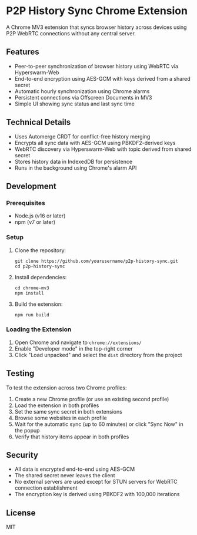 # P2P History Sync Chrome Extension

A Chrome MV3 extension that syncs browser history across devices using P2P WebRTC connections without any central server.

## Features

- Peer-to-peer synchronization of browser history using WebRTC via Hyperswarm-Web
- End-to-end encryption using AES-GCM with keys derived from a shared secret
- Automatic hourly synchronization using Chrome alarms
- Persistent connections via Offscreen Documents in MV3
- Simple UI showing sync status and last sync time

## Technical Details

- Uses Automerge CRDT for conflict-free history merging
- Encrypts all sync data with AES-GCM using PBKDF2-derived keys
- WebRTC discovery via Hyperswarm-Web with topic derived from shared secret
- Stores history data in IndexedDB for persistence
- Runs in the background using Chrome's alarm API

## Development

### Prerequisites

- Node.js (v16 or later)
- npm (v7 or later)

### Setup

1. Clone the repository:
   ```
   git clone https://github.com/yourusername/p2p-history-sync.git
   cd p2p-history-sync
   ```

2. Install dependencies:
   ```
   cd chrome-mv3
   npm install
   ```

3. Build the extension:
   ```
   npm run build
   ```

### Loading the Extension

1. Open Chrome and navigate to `chrome://extensions/`
2. Enable "Developer mode" in the top-right corner
3. Click "Load unpacked" and select the `dist` directory from the project

## Testing

To test the extension across two Chrome profiles:

1. Create a new Chrome profile (or use an existing second profile)
2. Load the extension in both profiles
3. Set the same sync secret in both extensions
4. Browse some websites in each profile
5. Wait for the automatic sync (up to 60 minutes) or click "Sync Now" in the popup
6. Verify that history items appear in both profiles

## Security

- All data is encrypted end-to-end using AES-GCM
- The shared secret never leaves the client
- No external servers are used except for STUN servers for WebRTC connection establishment
- The encryption key is derived using PBKDF2 with 100,000 iterations

## License

MIT